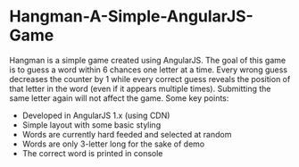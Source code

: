 # Hangman-A-Simple-AngularJS-Game

Hangman is a simple game created using AngularJS. The goal of this game is to guess a word within 6 chances one letter at a time. Every wrong guess decreases the counter by 1 while every correct guess reveals the position of that letter in the word (even if it appears multiple times). Submitting the same letter again will not affect the game.
Some key points:
- Developed in AngularJS 1.x (using CDN)
- Simple layout with some basic styling
- Words are currently hard feeded and selected at random
- Words are only 3-letter long for the sake of demo
- The correct word is printed in console
